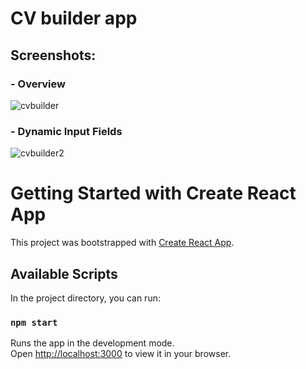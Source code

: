 # CV builder app
## Screenshots:
### - Overview
![cvbuilder](https://github.com/egemen-dev/react_cv_builder_app/assets/93445248/d07eaedb-c6dc-4362-9cf6-f2a4315a46f7)
### - Dynamic Input Fields
![cvbuilder2](https://github.com/egemen-dev/react_cv_builder_app/assets/93445248/bef7c73f-7c03-4ee9-884e-62814b68102b)
# Getting Started with Create React App

This project was bootstrapped with [Create React App](https://github.com/facebook/create-react-app).


## Available Scripts

In the project directory, you can run:


### `npm start`

Runs the app in the development mode.\
Open [http://localhost:3000](http://localhost:3000) to view it in your browser.
